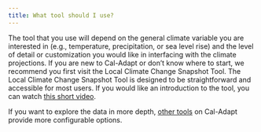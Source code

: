 ```yaml
---
title: What tool should I use?
---
```


The tool that you use will depend on the general climate variable you are interested in (e.g., temperature, precipitation, or sea level rise) and the level of detail or customization you would like in interfacing with the climate projections. If you are new to Cal-Adapt or don’t know where to start, we recommend you first visit the Local Climate Change Snapshot Tool. The Local Climate Change Snapshot Tool is designed to be straightforward and accessible for most users. If you would like an introduction to the tool, you can watch [this short video](https://www.youtube.com/watch?v=qcXtv2LpWr0).

If you want to explore the data in more depth, [other tools](https://cal-adapt.org/tools/) on Cal-Adapt provide more configurable options.
